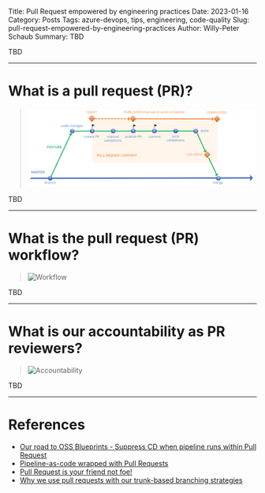 Title: Pull Request empowered by engineering practices
Date: 2023-01-16
Category: Posts 
Tags: azure-devops, tips, engineering, code-quality
Slug: pull-request-empowered-by-engineering-practices
Author: Willy-Peter Schaub
Summary: TBD

TBD

---

# What is a pull request (PR)?

> ![Overview](../images/engineering-practices-pull-request-1.png) 

TBD

---

# What is the pull request (PR) workflow?

> ![Workflow](../images/engineering-practices-pull-request-2.png) 

TBD

---

# What is our accountability as PR reviewers?

> ![Accountability](../images/engineering-practices-pull-request-3.png) 

TBD

---

# References

- [Our road to OSS Blueprints - Suppress CD when pipeline runs within Pull Request](/yaml-pipelines-part11.html)
- [Pipeline-as-code wrapped with Pull Requests](/pipelines-as-code-pr.html)
- [Pull Request is your friend not foe!](/pull-requests-friend.html)
- [Why we use pull requests with our trunk-based branching strategies](/branching-pull-request.html)
